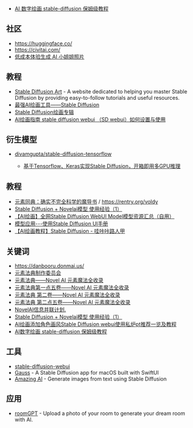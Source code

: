 - [AI 数字绘画 stable-diffusion 保姆级教程](https://sspai.com/post/75771)

## 社区

- https://huggingface.co/
- https://civitai.com/
- [低成本体验生成 AI 小姐姐照片](https://medium.com/@croath/%E4%BD%8E%E6%88%90%E6%9C%AC%E4%BD%93%E9%AA%8C%E7%94%9F%E6%88%90-ai-%E5%B0%8F%E5%A7%90%E5%A7%90%E7%85%A7%E7%89%87-85ffa7c13cd7)

## 教程

- [Stable Diffusion Art](https://stable-diffusion-art.com/) - A website dedicated to helping you master Stable Diffusion by providing easy-to-follow tutorials and useful resources.
- [最强AI绘画工具——Stable Diffusion](https://space.bilibili.com/31501856/channel/collectiondetail?sid=1179528)
- [Stable Diffusion绘画专辑](https://space.bilibili.com/435304165/channel/collectiondetail?sid=1173482)
- [AI绘画指南 stable diffusion webui （SD webui）如何设置与使用](https://www.tjsky.net/tutorial/488)

## 衍生模型

- [divamgupta/stable-diffusion-tensorflow](https://github.com/divamgupta/stable-diffusion-tensorflow)

  - [基于Tensorflow、Keras实现Stable Diffusion，开箱即用多GPU推理](https://www.163.com/dy/article/HHQ15Q640511AQHO.html)

## 教程

- [元素同典：确实不完全科学的魔导书](https://docs.qq.com/doc/DWFdSTHJtQWRzYk9k?&u=21e8290d61464b10a79c40f01f2183cb) / https://rentry.org/voldy
- [Stable Diffusion + Novelai模型 使用经验（1）](https://www.bilibili.com/read/cv19030954?from=search&spm_id_from=333.337.0.0)
- [【AI绘画】全网Stable Diffusion WebUI Model模型资源汇总（自用）](https://www.bilibili.com/read/cv20039815?from=search&spm_id_from=333.337.0.0)
- [模型应用---使用Stable Diffusion UI手册](https://zhuanlan.zhihu.com/p/570954565)
- [【AI绘画教程】Stable Diffusion - 哇咔咔路人甲](https://space.bilibili.com/36911668/channel/collectiondetail?sid=1253394)

## 关键词

- https://danbooru.donmai.us/
- [元素法典制作委员会](https://space.bilibili.com/1981251194)
- [元素法典——Novel AI 元素魔法全收录](https://docs.qq.com/doc/DWHl3am5Zb05QbGVs?&u=21e8290d61464b10a79c40f01f2183cb)
- [元素法典第一点五卷——Novel AI 元素魔法全收录](https://docs.qq.com/doc/DWGh4QnZBVlJYRkly?&u=21e8290d61464b10a79c40f01f2183cb)
- [元素法典 第二卷——Novel AI 元素魔法全收录](https://docs.qq.com/doc/DWEpNdERNbnBRZWNL?&u=21e8290d61464b10a79c40f01f2183cb)
- [元素法典 第二点五卷——Novel AI 元素魔法全收录](https://docs.qq.com/doc/DWHFOd2hDSFJaamFm?&u=21e8290d61464b10a79c40f01f2183cb)
- [NovelAI信息并联计划.](https://www.kdocs.cn/l/cre0TwbMkdx3)
- [Stable Diffusion + Novelai模型 使用经验（1）](https://www.bilibili.com/read/cv19030954?from=search&spm_id_from=333.337.0.0)
- [AI绘画添加角色画风Stable Diffusion webui使用私炉pt推荐一览及教程](https://www.bilibili.com/read/cv20037207)
- [AI数字绘画 stable-diffusion 保姆级教程](https://zhuanlan.zhihu.com/p/560226367)

## 工具

- [stable-diffusion-webui](https://github.com/AUTOMATIC1111/stable-diffusion-webui)
- [Gauss](https://github.com/justjake/Gauss) - A Stable Diffusion app for macOS built with SwiftUI 
- [Amazing AI](https://sindresorhus.com/amazing-ai) - Generate images from text using Stable Diffusion

## 应用

- [roomGPT](https://github.com/Nutlope/roomGPT) - Upload a photo of your room to generate your dream room with AI.
